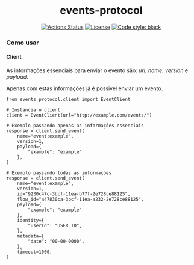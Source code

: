 <h1 align="center">events-protocol</h1>
<p align="center">
    <a href="https://github.com/GuiaBolso/events-protocol-python/actions"><img alt="Actions Status" src="https://github.com/GuiaBolso/events-protocol-python/workflows/Black%20Check%20and%20Tests/badge.svg?branch=master"></a>
    <a href="https://github.com/GuiaBolso/events-protocol-python/blob/master/LICENSE"><img alt="License" src="https://img.shields.io/badge/License-Apache%202.0-blue.svg"></a>
    <a href="https://github.com/psf/black"><img alt="Code style: black" src="https://img.shields.io/badge/code%20style-black-000000.svg"></a>
</p>

### Como usar

#### Client

As informações essenciais para enviar o evento são: *url*, *name*, *version* e *payload*.

Apenas com estas informações já é possivel enviar um evento.

```pyt
from events_protocol.client import EventClient

# Instancia o client
client = EventClient(url="http://example.com/events/")

# Exemplo passando apenas as informações essenciais
response = client.send_event(
	name="event:example",
	version=1,
	payload={
		"example": "example"
	},
)

# Exemplo passando todas as informações
response = client.send_event(
	name="event:example",
	version=1,
	id="9230c47c-3bcf-11ea-b77f-2e728ce88125",
	flow_id="a47830ca-3bcf-11ea-a232-2e728ce88125",
	payload={
		"example": "example"
	},
	identity={
		"userId": "USER_ID",
	},
	metadata={
		"date": "00-00-0000",
	},
	timeout=1000,
)
```

